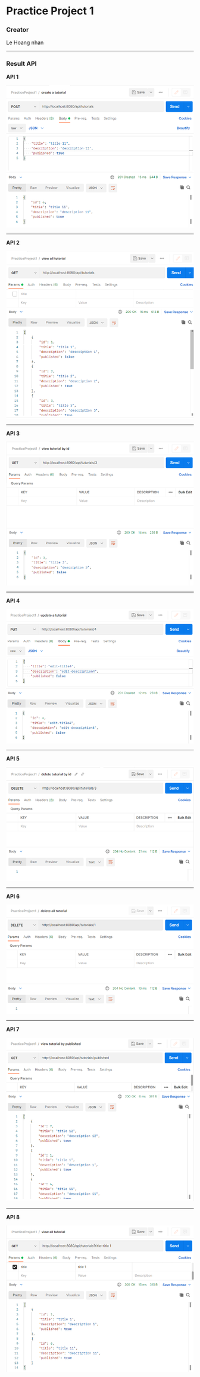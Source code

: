 # Practice Project 1

### Creator
Le Hoang nhan
***
### Result API

**API 1**

![API 1](https://github.com/LHN2225/PracticeProject1/blob/main/Result%20Postman%20Image/api1.png)
***

**API 2**

![API 2](https://github.com/LHN2225/PracticeProject1/blob/main/Result%20Postman%20Image/api2.png)
***

**API 3**

![API 3](https://github.com/LHN2225/PracticeProject1/blob/main/Result%20Postman%20Image/api3.png)
***

**API 4**

![API 4](https://github.com/LHN2225/PracticeProject1/blob/main/Result%20Postman%20Image/api4.png)
***

**API 5**

![API 5](https://github.com/LHN2225/PracticeProject1/blob/main/Result%20Postman%20Image/api5.png)
***

**API 6**

![API 6](https://github.com/LHN2225/PracticeProject1/blob/main/Result%20Postman%20Image/api6.png)
***

**API 7**

![API 7](https://github.com/LHN2225/PracticeProject1/blob/main/Result%20Postman%20Image/api7.png)
***

**API 8**

![API 8](https://github.com/LHN2225/PracticeProject1/blob/main/Result%20Postman%20Image/api8.png)
